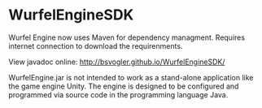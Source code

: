 # WurfelEngineSDK
Wurfel Engine now uses Maven for dependency managment. Requires internet connection to download the requirenments.

View javadoc online:
<http://bsvogler.github.io/WurfelEngineSDK/>

WurfelEngine.jar is not intended to work as a stand-alone application like the game engine Unity. The engine is designed to be configured and programmed via source code in the programming language Java.
